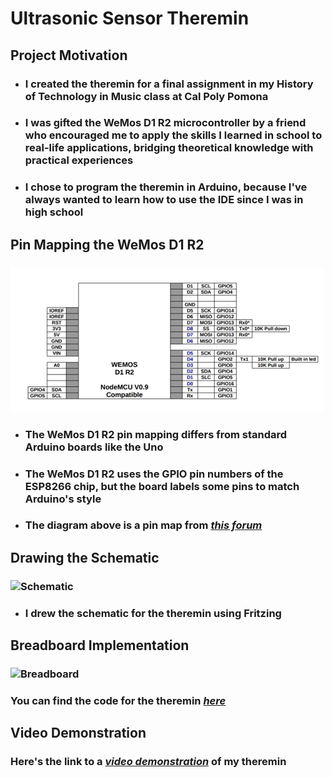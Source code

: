 # Ultrasonic Sensor Theremin

## Project Motivation
- ### I created the theremin for a final assignment in my History of Technology in Music class at Cal Poly Pomona
- ### I was gifted the WeMos D1 R2 microcontroller by a friend who encouraged me to apply the skills I learned in school to real-life applications, bridging theoretical knowledge with practical experiences
- ### I chose to program the theremin in Arduino, because I've always wanted to learn how to use the IDE since I was in high school

## Pin Mapping the WeMos D1 R2
### ![Mapping](https://github.com/fctanglao/UltrasonicSensorTheremin/blob/main/WeMos%20D1%20R2%20Pin%20Mapping.png)
- ### The WeMos D1 R2 pin mapping differs from standard Arduino boards like the Uno
- ### The WeMos D1 R2 uses the GPIO pin numbers of the ESP8266 chip, but the board labels some pins to match Arduino's style
- ### The diagram above is a pin map from [*this forum*](https://forum.arduino.cc/t/wemos-d1-r2-d0-a0-as-output-solved/589397)

## Drawing the Schematic
### ![Schematic](https://github.com/FrancisTanglao/UltrasonicSensorTheremin/blob/main/Ultrasonic%20Sensor%20Theremin%20Schematic.png)
- ### I drew the schematic for the theremin using Fritzing

## Breadboard Implementation
### ![Breadboard](https://github.com/FrancisTanglao/UltrasonicSensorTheremin/blob/main/Ultrasonic%20Sensor%20Theremin%20Breadboard.png)
### You can find the code for the theremin [*here*](https://github.com/FrancisTanglao/UltrasonicSensorTheremin/blob/main/WeMosUltrasonicSensorTheremin.ino)

## Video Demonstration
### Here's the link to a [*video demonstration*](https://youtu.be/V44Acwxp99A) of my theremin
